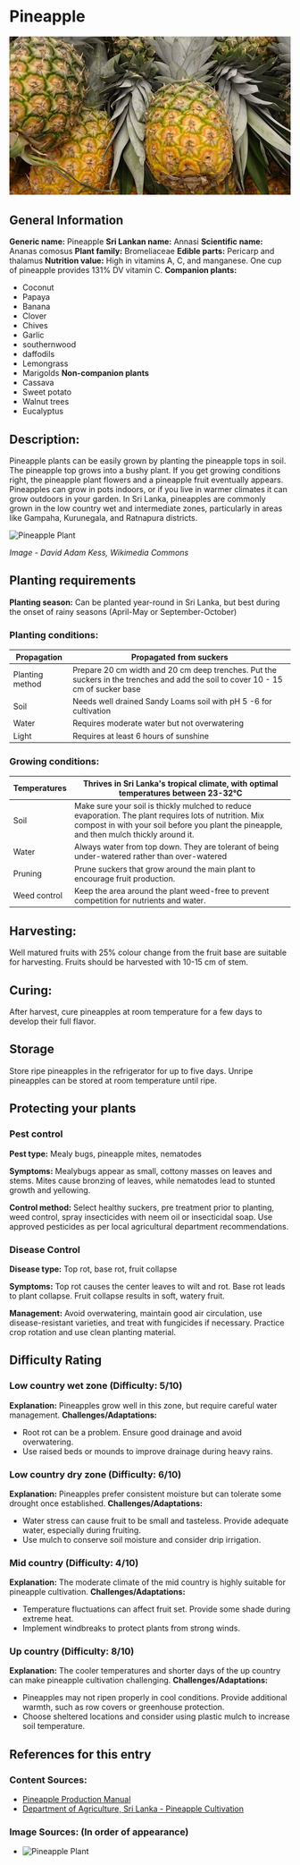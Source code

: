 # Pineapple
![Pineapple.jpeg](../../assets/images/Pineapple.jpeg "Image - David Adam Kess, Wikimedia Commons")

## General Information
**Generic name:** Pineapple
**Sri Lankan name:** Annasi
**Scientific name:** Ananas comosus
**Plant family:** <update>Bromeliaceae</update>
**Edible parts:** Pericarp and thalamus
**Nutrition value:** <update>High in vitamins A, C, and manganese. One cup of pineapple provides 131% DV vitamin C.</update>
**Companion plants:**
- Coconut
- <update>Papaya</update>
- <update>Banana</update>
- Clover
- Chives
- Garlic
- southernwood
- daffodils
- <update>Lemongrass</update>
- <update>Marigolds</update>
**Non-companion plants**
- <update>Cassava</update>
- <update>Sweet potato</update>
- Walnut trees
- Eucalyptus

## Description:
Pineapple plants can be easily grown by planting the pineapple tops in soil. The pineapple top grows into a bushy plant. If you get growing conditions right, the pineapple plant flowers and a pineapple fruit eventually appears. Pineapples can grow in pots indoors, or if you live in warmer climates it can grow outdoors in your garden.
<update>In Sri Lanka, pineapples are commonly grown in the low country wet and intermediate zones, particularly in areas like Gampaha, Kurunegala, and Ratnapura districts.</update>

![Pineapple Plant](/api/attachments.redirect?id=52ebc8f5-c87a-48fa-bce0-f9b4e8ae1f88)

*Image - David Adam Kess, Wikimedia Commons*

## Planting requirements
**Planting season:** Can be planted year-round in Sri Lanka, <update>but best during the onset of rainy seasons (April-May or September-October)</update>

### Planting conditions:
| **Propagation** | Propagated from suckers |
|----|----|
| Planting method | Prepare 20 cm width and 20 cm deep trenches. Put the suckers in the trenches and add the soil to cover 10 - 15 cm of sucker base |
| Soil | Needs well drained Sandy Loams soil with pH 5 -6 for cultivation |
| Water | Requires moderate water but not overwatering |
| Light | Requires at least 6 hours of sunshine |

### Growing conditions:

| **Temperatures** | <update>Thrives in Sri Lanka's tropical climate, with optimal temperatures between 23-32°C</update> |
|----|----|
| Soil | Make sure your soil is thickly mulched to reduce evaporation. The plant requires lots of nutrition. Mix compost in with your soil before you plant the pineapple, and then mulch thickly around it. |
| Water | Always water from top down. They are tolerant of being under-watered rather than over-watered |
| Pruning | Prune suckers that grow around the main plant to encourage fruit production.
| Weed control | Keep the area around the plant weed-free to prevent competition for nutrients and water.

## Harvesting:
Well matured fruits with 25% colour change from the fruit base are suitable for harvesting. Fruits should be harvested with 10-15 cm of stem.

## Curing:
<update>After harvest, cure pineapples at room temperature for a few days to develop their full flavor.</update>

## Storage
Store ripe pineapples in the refrigerator for up to five days. Unripe pineapples can be stored at room temperature until ripe.

## Protecting your plants
### Pest control
**Pest type:** Mealy bugs, <update>pineapple mites, nematodes</update>

**Symptoms:** <update>Mealybugs appear as small, cottony masses on leaves and stems. Mites cause bronzing of leaves, while nematodes lead to stunted growth and yellowing.</update>

**Control method:** Select healthy suckers, pre treatment prior to planting, weed control, spray insecticides with neem oil or insecticidal soap. <update>Use approved pesticides as per local agricultural department recommendations.</update>

### Disease Control
**Disease type:** <update>Top rot, base rot, fruit collapse</update>

**Symptoms:** <update>Top rot causes the center leaves to wilt and rot. Base rot leads to plant collapse. Fruit collapse results in soft, watery fruit.</update>

**Management:** Avoid overwatering, maintain good air circulation, use disease-resistant varieties, and treat with fungicides if necessary. <update>Practice crop rotation and use clean planting material.</update>

## Difficulty Rating
### Low country wet zone (Difficulty: 5/10)
**Explanation:** <update>Pineapples grow well in this zone, but require careful water management.</update>
**Challenges/Adaptations:**
- Root rot can be a problem. Ensure good drainage and avoid overwatering.
- <update>Use raised beds or mounds to improve drainage during heavy rains.</update>

### Low country dry zone (Difficulty: 6/10)
**Explanation:** Pineapples prefer consistent moisture but can tolerate some drought once established.
**Challenges/Adaptations:**
- Water stress can cause fruit to be small and tasteless. Provide adequate water, especially during fruiting.
- <update>Use mulch to conserve soil moisture and consider drip irrigation.</update>

### Mid country (Difficulty: 4/10)
**Explanation:** <update>The moderate climate of the mid country is highly suitable for pineapple cultivation.</update>
**Challenges/Adaptations:**
- Temperature fluctuations can affect fruit set. Provide some shade during extreme heat.
- <update>Implement windbreaks to protect plants from strong winds.</update>

### Up country (Difficulty: 8/10)
**Explanation:** The cooler temperatures and shorter days of the up country can make pineapple cultivation challenging.
**Challenges/Adaptations:**
- Pineapples may not ripen properly in cool conditions. Provide additional warmth, such as row covers or greenhouse protection.
- <update>Choose sheltered locations and consider using plastic mulch to increase soil temperature.</update>

## References for this entry
### Content Sources:
- [Pineapple Production Manual](https://www.hort.purdue.edu/newcrop/recpines/pineapple.html)
- <update>[Department of Agriculture, Sri Lanka - Pineapple Cultivation](http://www.agridept.gov.lk/index.php/en/crop-recommendations/1020)</update>

### Image Sources: (In order of appearance)
- ![Pineapple Plant](/api/attachments.redirect?id=52ebc8f5-c87a-48fa-bce0-f9b4e8ae1f88)